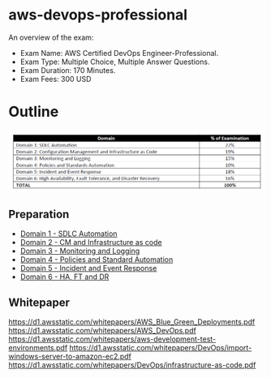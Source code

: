 # aws-devops-professional

An overview of the exam:

* Exam Name: AWS Certified DevOps Engineer-Professional.
* Exam Type: Multiple Choice, Multiple Answer Questions.
* Exam Duration: 170 Minutes.
* Exam Fees: 300 USD


# Outline
![Exam Outline](images/outline.PNG)
## Preparation
- [Domain 1 - SDLC Automation](sdlc.md) 
- [Domain 2 - CM and Infrastructure as code](iscode.md)
- [Domain 3 - Monitoring and Logging](ml.md)
- [Domain 4 - Policies and Standard Automation](psa.md)
- [Domain 5 - Incident and Event Response](ier.md)
- [Domain 6 - HA, FT and DR](hfd.md)

## Whitepaper 
https://d1.awsstatic.com/whitepapers/AWS_Blue_Green_Deployments.pdf
https://d1.awsstatic.com/whitepapers/AWS_DevOps.pdf
https://d1.awsstatic.com/whitepapers/aws-development-test-environments.pdf
https://d1.awsstatic.com/whitepapers/DevOps/import-windows-server-to-amazon-ec2.pdf
https://d1.awsstatic.com/whitepapers/DevOps/infrastructure-as-code.pdf